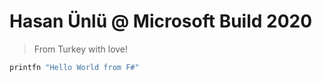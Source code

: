# Hasan Ünlü @ Microsoft Build 2020

> From Turkey with love!
```fsharp
printfn "Hello World from F#"
```
